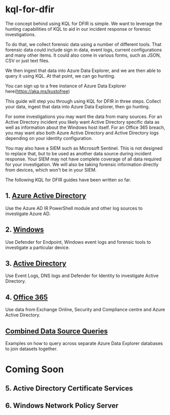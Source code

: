 # kql-for-dfir

The concept behind using KQL for DFIR is simple. We want to leverage the hunting capabilities of KQL to aid in our incident response or forensic investigations. 

To do that, we collect forensic data using a number of different tools. That forensic data could include sign in data, event logs, current configurations and many other items. It could also come in various forms, such as JSON, CSV or just text files.

We then ingest that data into Azure Data Explorer, and we are then able to query it using KQL. At that point, we can go hunting.

You can sign up to a free instance of Azure Data Explorer here(https://aka.ms/kustofree)

This guide will step you through using KQL for DFIR in three steps. Collect your data, ingest that data into Azure Data Explorer, then go hunting.

For some investigations you may want the data from many sources. For an Active Directory incident you likely want Active Directory specific data as well as information about the Windows host itself. For an Office 365 breach, you may want also both Azure Active Directory and Active Directory logs depending on your identity configuration.

You may also have a SIEM such as Microsoft Sentinel. This is not designed to replace that, but to be used as another data source during incident response. Your SIEM may not have complete coverage of all data required for your investigation. We will also be taking forensic information directly from devices, which won't be in your SIEM.

The following KQL for DFIR guides have been written so far.

## 1. [Azure Active Directory](https://github.com/reprise99/kql-for-dfir/tree/main/Azure%20Active%20Directory)

Use the Azure AD IR PowerShell module and other log sources to investigate Azure AD.

## 2. [Windows](https://github.com/reprise99/kql-for-dfir/tree/main/Windows)

Use Defender for Endpoint, Windows event logs and forensic tools to investigate a particular device.

## 3. [Active Directory](https://github.com/reprise99/kql-for-dfir/tree/main/Active%20Directory)

Use Event Logs, DNS logs and Defender for Identity to investigate Active Directory.

## 4. [Office 365](https://github.com/reprise99/kql-for-dfir/tree/main/Office%20365)

Use data from Exchange Online, Security and Compliance centre and Azure Active Directory.

## [Combined Data Source Queries](https://github.com/reprise99/kql-for-dfir/tree/main/Combined%20Queries)

Examples on how to query across separate Azure Data Explorer databases to join datasets together.

# Coming Soon

## 5. Active Directory Certificate Services

## 6. Windows Network Policy Server